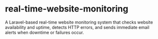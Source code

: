 # real-time-website-monitoring
A Laravel-based real-time website monitoring system that checks website availability and uptime, detects HTTP errors, and sends immediate email alerts when downtime or failures occur.
